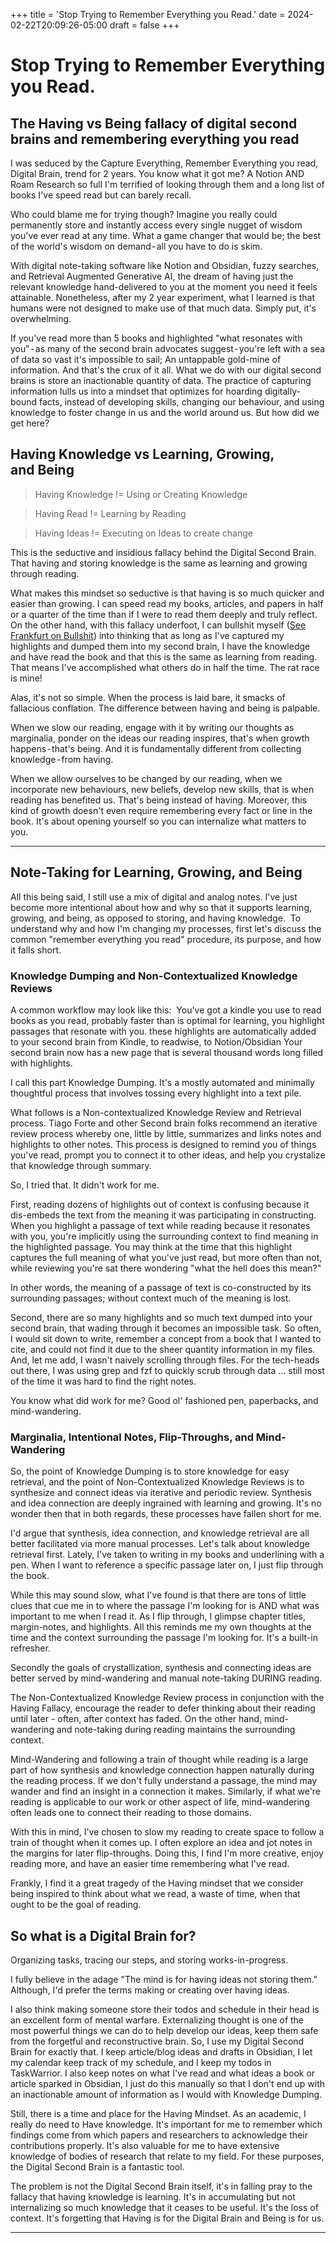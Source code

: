 +++
title = 'Stop Trying to Remember Everything you Read.'
date = 2024-02-22T20:09:26-05:00
draft = false
+++

# Stop Trying to Remember Everything you Read.
## The Having vs Being fallacy of digital second brains and remembering everything you read

I was seduced by the Capture Everything, Remember Everything you read, Digital Brain, trend for 2 years. You know what it got me? A Notion AND Roam Research so full I'm terrified of looking through them and a long list of books I've speed read but can barely recall.

Who could blame me for trying though? Imagine you really could permanently store and instantly access every single nugget of wisdom you've ever read at any time. What a game changer that would be; the best of the world's wisdom on demand - all you have to do is skim.

With digital note-taking software like Notion and Obsidian, fuzzy searches, and Retrieval Augmented Generative AI, the dream of having just the relevant knowledge hand-delivered to you at the moment you need it feels attainable.
Nonetheless, after my 2 year experiment, what I learned is that humans were not designed to make use of that much data. Simply put, it's overwhelming.

If you've read more than 5 books and highlighted "what resonates with you" - as many of the second brain advocates suggest - you're left with a sea of data so vast it's impossible to sail; An untappable gold-mine of information.
And that's the crux of it all. What we do with our digital second brains is store an inactionable quantity of data. The practice of capturing information lulls us into a mindset that optimizes for hoarding digitally-bound facts, instead of developing skills, changing our behaviour, and using knowledge to foster change in us and the world around us.
But how did we get here?

## Having Knowledge vs Learning, Growing, and Being

> Having Knowledge != Using or Creating Knowledge
 
> Having Read != Learning by Reading

> Having Ideas != Executing on Ideas to create change
 
This is the seductive and insidious fallacy behind the Digital Second Brain. That having and storing knowledge is the same as learning and growing through reading. 

What makes this mindset so seductive is that having is so much quicker and easier than growing. I can speed read my books, articles, and papers in half or a quarter of the time than if I were to read them deeply and truly reflect. On the other hand, with this fallacy underfoot, I can bullshit myself ([See Frankfurt on Bullshit](https://en.wikipedia.org/wiki/On_Bullshit)) into thinking that as long as I've captured my highlights and dumped them into my second brain, I have the knowledge and have read the book and that this is the same as learning from reading. That means I've accomplished what others do in half the time. The rat race is mine!

Alas, it's not so simple. When the process is laid bare, it smacks of fallacious conflation. The difference between having and being is palpable. 

When we slow our reading, engage with it by writing our thoughts as marginalia, ponder on the ideas our reading inspires, that's when growth happens - that's being. And it is fundamentally different from collecting knowledge - from having.

When we allow ourselves to be changed by our reading, when we incorporate new behaviours, new beliefs, develop new skills, that is when reading has benefited us. That's being instead of having. Moreover, this kind of growth doesn't even require remembering every fact or line in the book. It's about opening yourself so you can internalize what matters to you.

---

## Note-Taking for Learning, Growing, and Being

All this being said, I still use a mix of digital and analog notes. I've just become more intentional about how and why so that it supports learning, growing, and being, as opposed to storing, and having knowledge. 
To understand why and how I'm changing my processes, first let's discuss the common "remember everything you read" procedure, its purpose, and how it falls short.


### Knowledge Dumping and Non-Contextualized Knowledge Reviews
A common workflow may look like this: 
You've got a kindle you use to read books
as you read, probably faster than is optimal for learning, you highlight passages that resonate with you.
these highlights are automatically added to your second brain from Kindle, to readwise, to Notion/Obsidian
Your second brain now has a new page that is several thousand words long filled with highlights.

I call this part Knowledge Dumping. It's a mostly automated and minimally thoughtful process that involves tossing every highlight into a text pile.

What follows is a Non-contextualized Knowledge Review and Retrieval process. Tiago Forte and other Second brain folks recommend an iterative review process whereby one, little by little, summarizes and links notes and highlights to other notes. This process is designed to remind you of things you've read, prompt you to connect it to other ideas, and help you crystalize that knowledge through summary.

So, I tried that. It didn't work for me. 

First, reading dozens of highlights out of context is confusing because it dis-embeds the text from the meaning it was participating in constructing. When you highlight a passage of text while reading because it resonates with you, you're implicitly using the surrounding context to find meaning in the highlighted passage. You may think at the time that this highlight captures the full meaning of what you've just read, but more often than not, while reviewing you're sat there wondering "what the hell does this mean?"

In other words, the meaning of a passage of text is co-constructed by its surrounding passages; without context much of the meaning is lost.

Second, there are so many highlights and so much text dumped into your second brain, that wading through it becomes an impossible task. So often, I would sit down to write, remember a concept from a book that I wanted to cite, and could not find it due to the sheer quantity information in my files. And, let me add, I wasn't naively scrolling through files. For the tech-heads out there, I was using grep and fzf to quickly scrub through data … still most of the time it was hard to find the right notes. 

You know what did work for me? Good ol' fashioned pen, paperbacks, and mind-wandering.

### Marginalia, Intentional Notes, Flip-Throughs, and Mind-Wandering 

So, the point of Knowledge Dumping is to store knowledge for easy retrieval, and the point of Non-Contextualized Knowledge Reviews is to synthesize and connect ideas via iterative and periodic review. Synthesis and idea connection are deeply ingrained with learning and growing. It's no wonder then that in both regards, these processes have fallen short for me.

I'd argue that synthesis, idea connection, and knowledge retrieval are all better facilitated via more manual processes.
Let's talk about knowledge retrieval first. Lately, I've taken to writing in my books and underlining with a pen. When I want to reference a specific passage later on, I just flip through the book. 

While this may sound slow, what I've found is that there are tons of little clues that cue me in to where the passage I'm looking for is AND what was important to me when I read it. As I flip through, I glimpse chapter titles, margin-notes, and highlights. All this reminds me my own thoughts at the time and the context surrounding the passage I'm looking for. It's a built-in refresher.

Secondly the goals of crystallization, synthesis and connecting ideas are better served by mind-wandering and manual note-taking DURING reading.

The Non-Contextualized Knowledge Review process in conjunction with the Having Fallacy, encourage the reader to defer thinking about their reading until later - often, after context has faded. On the other hand, mind-wandering and note-taking during reading maintains the surrounding context. 

Mind-Wandering and following a train of thought while reading is a large part of how synthesis and knowledge connection happen naturally during the reading process. If we don't fully understand a passage, the mind may wander and find an insight in a connection it makes. Similarly, if what we're reading is applicable to our work or other aspect of life, mind-wandering often leads one to connect their reading to those domains.

With this in mind, I've chosen to slow my reading to create space to follow a train of thought when it comes up. I often explore an idea and jot notes in the margins for later flip-throughs. Doing this, I find I'm more creative, enjoy reading more, and have an easier time remembering what I've read.

Frankly, I find it a great tragedy of the Having mindset that we consider being inspired to think about what we read, a waste of time, when that ought to be the goal of reading.

## So what is a Digital Brain for?

Organizing tasks, tracing our steps, and storing works-in-progress. 

I fully believe in the adage "The mind is for having ideas not storing them." Although, I'd prefer the terms making or creating over having ideas.

I also think making someone store their todos and schedule in their head is an excellent form of mental warfare.
Externalizing thought is one of the most powerful things we can do to help develop our ideas, keep them safe from the forgetful and reconstructive brain. So, I use my Digital Second Brain for exactly that. I keep article/blog ideas and drafts in Obsidian, I let my calendar keep track of my schedule, and I keep my todos in TaskWarrior. I also keep notes on what I've read and what ideas a book or article sparked in Obsidian, I just do this manually so that I don't end up with an inactionable amount of information as I would with Knowledge Dumping.

Still, there is a time and place for the Having Mindset. As an academic, I really do need to Have knowledge. It's important for me to remember which findings come from which papers and researchers to acknowledge their contributions properly. It's also valuable for me to have extensive knowledge of bodies of research that relate to my field. For these purposes, the Digital Second Brain is a fantastic tool.

The problem is not the Digital Second Brain itself, it's in falling pray to the fallacy that having knowledge is learning. It's in accumulating but not internalizing so much knowledge that it ceases to be useful. It's the loss of context. It's forgetting that Having is for the Digital Brain and Being is for us.

---

